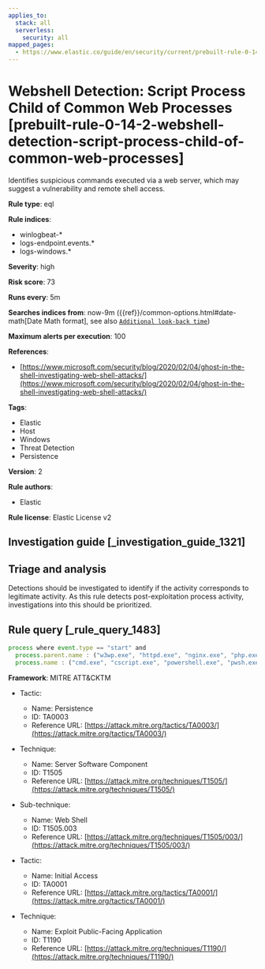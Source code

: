 ```yaml
---
applies_to:
  stack: all
  serverless:
    security: all
mapped_pages:
  - https://www.elastic.co/guide/en/security/current/prebuilt-rule-0-14-2-webshell-detection-script-process-child-of-common-web-processes.html
---
```


# Webshell Detection: Script Process Child of Common Web Processes [prebuilt-rule-0-14-2-webshell-detection-script-process-child-of-common-web-processes]

Identifies suspicious commands executed via a web server, which may suggest a vulnerability and remote shell access.

**Rule type**: eql

**Rule indices**:

* winlogbeat-*
* logs-endpoint.events.*
* logs-windows.*

**Severity**: high

**Risk score**: 73

**Runs every**: 5m

**Searches indices from**: now-9m ({{ref}}/common-options.html#date-math[Date Math format], see also [`Additional look-back time`](docs-content://solutions/security/detect-and-alert/create-detection-rule.md#rule-schedule))

**Maximum alerts per execution**: 100

**References**:

* [https://www.microsoft.com/security/blog/2020/02/04/ghost-in-the-shell-investigating-web-shell-attacks/](https://www.microsoft.com/security/blog/2020/02/04/ghost-in-the-shell-investigating-web-shell-attacks/)

**Tags**:

* Elastic
* Host
* Windows
* Threat Detection
* Persistence

**Version**: 2

**Rule authors**:

* Elastic

**Rule license**: Elastic License v2

## Investigation guide [_investigation_guide_1321]

## Triage and analysis

Detections should be investigated to identify if the activity corresponds to legitimate activity. As this rule detects post-exploitation process activity, investigations into this should be prioritized.

## Rule query [_rule_query_1483]

```js
process where event.type == "start" and
  process.parent.name : ("w3wp.exe", "httpd.exe", "nginx.exe", "php.exe", "php-cgi.exe", "tomcat.exe") and
  process.name : ("cmd.exe", "cscript.exe", "powershell.exe", "pwsh.exe", "wmic.exe", "wscript.exe")
```

**Framework**: MITRE ATT&CKTM

* Tactic:

    * Name: Persistence
    * ID: TA0003
    * Reference URL: [https://attack.mitre.org/tactics/TA0003/](https://attack.mitre.org/tactics/TA0003/)

* Technique:

    * Name: Server Software Component
    * ID: T1505
    * Reference URL: [https://attack.mitre.org/techniques/T1505/](https://attack.mitre.org/techniques/T1505/)

* Sub-technique:

    * Name: Web Shell
    * ID: T1505.003
    * Reference URL: [https://attack.mitre.org/techniques/T1505/003/](https://attack.mitre.org/techniques/T1505/003/)

* Tactic:

    * Name: Initial Access
    * ID: TA0001
    * Reference URL: [https://attack.mitre.org/tactics/TA0001/](https://attack.mitre.org/tactics/TA0001/)

* Technique:

    * Name: Exploit Public-Facing Application
    * ID: T1190
    * Reference URL: [https://attack.mitre.org/techniques/T1190/](https://attack.mitre.org/techniques/T1190/)



